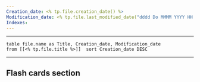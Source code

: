 ```yaml
---
Creation_date: <% tp.file.creation_date() %>
Modification_date: <% tp.file.last_modified_date("dddd Do MMMM YYYY HH:mm:ss") %>
Indexes:
---
```


----

```dataview
table file.name as Title, Creation_date, Modification_date
from [[<% tp.file.title %>]]  sort Creation_date DESC
```


















---
## Flash cards section
